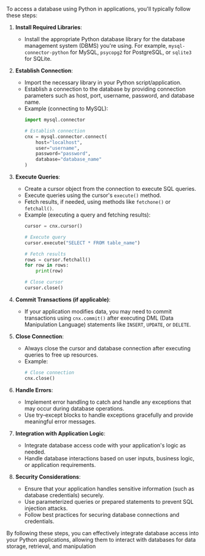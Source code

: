 To access a database using Python in applications, you'll typically follow these steps:

1. **Install Required Libraries**:
   - Install the appropriate Python database library for the database management system (DBMS) you're using. For example, `mysql-connector-python` for MySQL, `psycopg2` for PostgreSQL, or `sqlite3` for SQLite.

2. **Establish Connection**:
   - Import the necessary library in your Python script/application.
   - Establish a connection to the database by providing connection parameters such as host, port, username, password, and database name.
   - Example (connecting to MySQL):
     ```python
     import mysql.connector

     # Establish connection
     cnx = mysql.connector.connect(
         host="localhost",
         user="username",
         password="password",
         database="database_name"
     )
     ```

3. **Execute Queries**:
   - Create a cursor object from the connection to execute SQL queries.
   - Execute queries using the cursor's `execute()` method.
   - Fetch results, if needed, using methods like `fetchone()` or `fetchall()`.
   - Example (executing a query and fetching results):
     ```python
     cursor = cnx.cursor()

     # Execute query
     cursor.execute("SELECT * FROM table_name")

     # Fetch results
     rows = cursor.fetchall()
     for row in rows:
         print(row)

     # Close cursor
     cursor.close()
     ```

4. **Commit Transactions (if applicable)**:
   - If your application modifies data, you may need to commit transactions using `cnx.commit()` after executing DML (Data Manipulation Language) statements like `INSERT`, `UPDATE`, or `DELETE`.

5. **Close Connection**:
   - Always close the cursor and database connection after executing queries to free up resources.
   - Example:
     ```python
     # Close connection
     cnx.close()
     ```

6. **Handle Errors**:
   - Implement error handling to catch and handle any exceptions that may occur during database operations.
   - Use try-except blocks to handle exceptions gracefully and provide meaningful error messages.

7. **Integration with Application Logic**:
   - Integrate database access code with your application's logic as needed.
   - Handle database interactions based on user inputs, business logic, or application requirements.

8. **Security Considerations**:
   - Ensure that your application handles sensitive information (such as database credentials) securely.
   - Use parameterized queries or prepared statements to prevent SQL injection attacks.
   - Follow best practices for securing database connections and credentials.

By following these steps, you can effectively integrate database access into your Python applications, allowing them to interact with databases for data storage, retrieval, and manipulation
